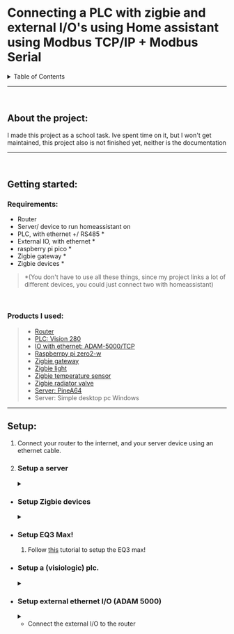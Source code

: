 # Connecting a PLC with zigbie and external I/O's using Home assistant using Modbus TCP/IP + Modbus Serial


<!-- TABLE OF CONTENTS -->
<details>
  <summary>Table of Contents</summary>
  <ol>
    <li>
      <a href="#about-the-project">About The Project</a>
    </li>
    <li>
      <a href="#getting-started">Getting Started</a>
      <ul>
        <li><a href="#requirements">Requirements</a></li>
        <li><a href="#products-i-used">Products I used</a></li>
      </ul>
    </li>
    <li>
      <a href="#setup">Setup</a>
      <ul>
        <li><a href="#setup-a-server">Server</a></li>
        <li><a href="#setup-zigbie-devices">Zigbie devices</a></li>
        <li><a href="#setup-eq3-max">EQ3 Max!</a></li>
        <li><a href="#setup-a-visiologic-plc">PLC</a></li>
      </ul>
    </li>
    <li><a href="#usage">Usage</a></li>
    <li><a href="#contributing">Contributing</a></li>
    <li><a href="#license">License</a></li>
    <li><a href="#contact">Contact</a></li>
    <li><a href="#acknowledgments">Acknowledgments</a></li>
  </ol>
</details>

***
<br/>

## About the project:
I made this project as a school task. Ive spent time on it, but I won't get maintained, this project also is not finished yet, neither is the documentation


***

<br/>

## Getting started:
### Requirements:
* Router
* Server/ device to run homeassistant on
* PLC, with ethernet +/ RS485 *
* External IO, with ethernet *
* raspberry pi pico *
* Zigbie gateway *
* Zigbie devices *


> *(You don't have to use all these things, since my project 
links a lot of different devices, you could just connect two with homeassistant)

<br/>

### Products I used: 
>* [Router](https://www.tp-link.com/nl-be/home-networking/wifi-router/archer-c7/#overview)
>* [PLC: Vision 280](https://www.unitronicsplc.com/vision-series-vision280/)
>* [IO with ethernet: ADAM-5000/TCP](https://www.advantech.com/en/products/38d14508-c3eb-43f8-ab8f-a0dd5f2f7708/adam-5000-tcp/mod_7d8ea69c-0ac7-4ff6-a27e-ed2af71ed7e6)
>* [Raspberrpy pi zero2-w](https://www.raspberrypi.com/products/raspberry-pi-zero-2-w/)
>* [Zigbie gateway](https://www.lidl.be/p/nl-BE/silvercrest-gateway-smart-home/p100337892)
>* [Zigbie light](https://www.lidl.be/p/nl-BE/livarno-home-ledsfeerverlichting-smart-home/p100339626)
>* [Zigbie temperature sensor](https://nl.aliexpress.com/item/1005004989301439.html?spm=a2g0o.productlist.0.0.1d1a3b52rA5ArW&algo_pvid=98185350-5d22-47a1-9b5e-60ed13fc394d&algo_exp_id=98185350-5d22-47a1-9b5e-60ed13fc394d-30&pdp_ext_f=%7B"sku_id"%3A"12000031257188069"%7D&pdp_npi=2%40dis%21EUR%2128.52%218.56%21%21%21%21%21%40210318cb16695978022277448e6557%2112000031257188069%21sea&curPageLogUid=mpVm6jEhZCH5)
>* [Zigbie radiator valve](https://nl.aliexpress.com/item/1005004876742600.html?spm=a2g0o.productlist.0.0.1d1a3b52rA5ArW&algo_pvid=98185350-5d22-47a1-9b5e-60ed13fc394d&aem_p4p_detail=20221127171002209668958601040006196055&algo_exp_id=98185350-5d22-47a1-9b5e-60ed13fc394d-29&pdp_ext_f=%7B"sku_id"%3A"12000030857327420"%7D&pdp_npi=2%40dis%21EUR%21165.01%21123.76%21%21%21%21%21%40210318cb16695978022277448e6557%2112000030857327420%21sea&curPageLogUid=Rn7QdzVjQ0Oy&ad_pvid=20221127171002209668958601040006196055_6&ad_pvid=20221127171002209668958601040006196055_6)
>* [Server: PineA64](https://www.pine64.eu/shop/bundles.html)
>* Server: Simple desktop pc Windows

***

## Setup:

1.  Connect your router to the internet, and your server device using an ethernet cable.


2. ### Setup a server
    <details>
        <summary></summary>
    <br/>

    > For a <a href="#desktop">desktop server</a>, for a <a href="#pinecone">pinecone A64</a>.


    * ### Desktop:
        * > This will explain how I did it, you can use another installer, but I used a windows PC

        1. Install Home asistant using [this](https://www.home-assistant.io/installation/windows) link on your server. I used the Virtual box version.

        2. Proceed when you have gotten home assistant running

    * ### Pinecone:
        * WIP

    </details>

* ### Setup Zigbie devices
    <details>
        <summary></summary>

    1. Connect zigbie gateway to the router

    1. Install the Tuya smart home app, and add your devices in there

    2. Follow [this](https://www.home-assistant.io/integrations/tuya/) tutorial to setup tuya with homeassistant

    3. After restarting home assistant you should be able to enable/ disable/ do other stuff with your zigbie devices.
    </details>


* ### Setup EQ3 Max!
    1. Follow [this](https://www.home-assistant.io/integrations/maxcube/) tutorial to setup the EQ3 max!

* ### Setup a (visiologic) plc.
    <details>
        <summary></summary>
        <p>First in the project settings add these settings: </p>
        <img src="IP-Project-Settings.png" alt="IP Address: 192.168.0.28, Protocol: TCP, Port Number: 20256, PLC Name: PLC Name"/>
    <blockquote> You can use your own IP address and a custom name </blockquote>
    
    [Here](PLC-Modbus-Project-Settings-Steps.zip) are the steps recorded.

    <hr></hr>

    This is the code I used to setup the PLC:
    ![](Full-PLC-Code.png)

    <details>
        <summary>Settings</summary>

    The card init settings are these:
        ![](PLC-Code-Card-Init.png)

    The socket 1 settings are these:
    ![](PLC-Code-Socket-1.png)

    The socket 2 settings are these:
    ![](PLC-Code-Socket-2.png)

    The socket 3 settings are these:
    ![](PLC-Code-Socket-3.png)
    </details>

    [Here](PLC-Modbus-Code-Steps.zip) are the steps recorded.

    </details>
    
* ### Setup external ethernet I/O (ADAM 5000)
    <details>
        <summary></summary>
    </details>

    * Connect the external I/O to the router

    
